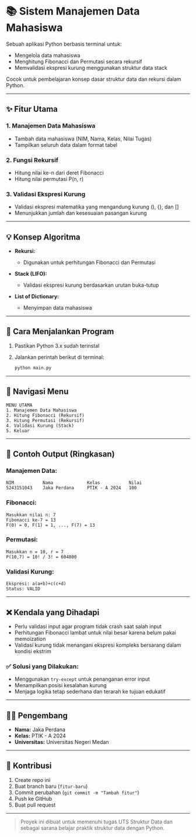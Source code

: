 # 📚 Sistem Manajemen Data Mahasiswa

Sebuah aplikasi Python berbasis terminal untuk:

* Mengelola data mahasiswa
* Menghitung Fibonacci dan Permutasi secara rekursif
* Memvalidasi ekspresi kurung menggunakan struktur data stack

Cocok untuk pembelajaran konsep dasar struktur data dan rekursi dalam Python.

---

## ✨ Fitur Utama

### 1. Manajemen Data Mahasiswa

* Tambah data mahasiswa (NIM, Nama, Kelas, Nilai Tugas)
* Tampilkan seluruh data dalam format tabel

### 2. Fungsi Rekursif

* Hitung nilai ke-n dari deret Fibonacci
* Hitung nilai permutasi P(n, r)

### 3. Validasi Ekspresi Kurung

* Validasi ekspresi matematika yang mengandung kurung (), {}, dan \[]
* Menunjukkan jumlah dan kesesuaian pasangan kurung

---

## 💡 Konsep Algoritma

* **Rekursi:**

  * Digunakan untuk perhitungan Fibonacci dan Permutasi

* **Stack (LIFO):**

  * Validasi ekspresi kurung berdasarkan urutan buka-tutup

* **List of Dictionary:**

  * Menyimpan data mahasiswa

---

## 🔧 Cara Menjalankan Program

1. Pastikan Python 3.x sudah terinstal
2. Jalankan perintah berikut di terminal:

   ```bash
   python main.py
   ```

---

## 🔹 Navigasi Menu

```
MENU UTAMA
1. Manajemen Data Mahasiswa
2. Hitung Fibonacci (Rekursif)
3. Hitung Permutasi (Rekursif)
4. Validasi Kurung (Stack)
5. Keluar
```

---

## 📄 Contoh Output (Ringkasan)

### Manajemen Data:

```
NIM           Nama             Kelas           Nilai
5243151043    Jaka Perdana     PTIK - A 2024   100
```

### Fibonacci:

```
Masukkan nilai n: 7
Fibonacci ke-7 = 13
F(0) = 0, F(1) = 1, ..., F(7) = 13
```

### Permutasi:

```
Masukkan n = 10, r = 7
P(10,7) = 10! / 3! = 604800
```

### Validasi Kurung:

```
Ekspresi: a(a+b)+c(c+d)
Status: VALID
```

---

## ❌ Kendala yang Dihadapi

* Perlu validasi input agar program tidak crash saat salah input
* Perhitungan Fibonacci lambat untuk nilai besar karena belum pakai memoization
* Validasi kurung tidak menangani ekspresi kompleks bersarang dalam kondisi ekstrim

### ✅ Solusi yang Dilakukan:

* Menggunakan `try-except` untuk penanganan error input
* Menampilkan posisi kesalahan kurung
* Menjaga logika tetap sederhana dan terarah ke tujuan edukatif

---

## 👨‍💼 Pengembang

* **Nama:** Jaka Perdana
* **Kelas:** PTIK - A 2024
* **Universitas:** Universitas Negeri Medan

---

## 🙌 Kontribusi

1. Create repo ini
2. Buat branch baru (`fitur-baru`)
3. Commit perubahan (`git commit -m "Tambah fitur"`)
4. Push ke GitHub
5. Buat pull request

---

> Proyek ini dibuat untuk memenuhi tugas UTS Struktur Data dan sebagai sarana belajar praktik struktur data dengan Python.
